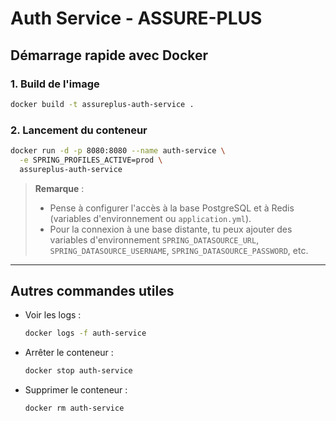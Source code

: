 # Auth Service - ASSURE-PLUS

## Démarrage rapide avec Docker

### 1. Build de l'image
```bash
docker build -t assureplus-auth-service .
```

### 2. Lancement du conteneur
```bash
docker run -d -p 8080:8080 --name auth-service \
  -e SPRING_PROFILES_ACTIVE=prod \
  assureplus-auth-service
```

> **Remarque** :
> - Pense à configurer l'accès à la base PostgreSQL et à Redis (variables d'environnement ou `application.yml`).
> - Pour la connexion à une base distante, tu peux ajouter des variables d'environnement `SPRING_DATASOURCE_URL`, `SPRING_DATASOURCE_USERNAME`, `SPRING_DATASOURCE_PASSWORD`, etc.

---

## Autres commandes utiles

- Voir les logs :
  ```bash
  docker logs -f auth-service
  ```
- Arrêter le conteneur :
  ```bash
  docker stop auth-service
  ```
- Supprimer le conteneur :
  ```bash
  docker rm auth-service
  ``` 